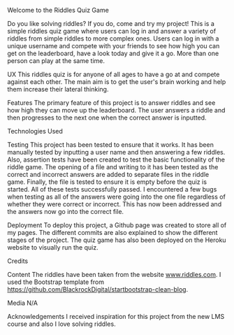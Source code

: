 Welcome to the Riddles Quiz Game

Do you like solving riddles? If you do, come and try my project! This is a simple riddles quiz game where users can log in 
and answer a variety of riddles from simple riddles to more complex ones. Users can log in with a unique username 
and compete with your friends to see how high you can get on the leaderboard, have a look today and give it a go. More than one person can play at the same time.

UX
This riddles quiz is for anyone of all ages to have a go at and compete against each other. The main aim is to get
the user's brain working and help them increase their lateral thinking.


Features
The primary feature of this project is to answer riddles and see how high they can move up the leaderboard. The user answers
a riddle and then progresses to the next one when the correct answer is inputted. 


Technologies Used



Testing
This project has been tested to ensure that it works. It has been manually tested by inputting a user name and then answering a few riddles.
Also, assertion tests have been created to test the basic functionality of the riddle game. The opening of a file and writing to it
has been tested as the correct and incorrect answers are added to separate files in the riddle game. Finally, the file is tested to 
ensure it is empty before the quiz is started. All of these tests successfully passed. I encountered a few bugs when testing as all of
the answers were going into the one file regardless of whether they were correct or incorrect. This has now been addressed and the
answers now go into the correct file.


Deployment
To deploy this project, a Github page was created to store all of my pages. The different commits are also explained to show the different
stages of the project. The quiz game has also been deployed on the Heroku website to visually run the quiz. 


Credits


Content
The riddles have been taken from the website www.riddles.com. I used the Bootstrap template from https://github.com/BlackrockDigital/startbootstrap-clean-blog.


Media
N/A


Acknowledgements
I received inspiration for this project from the new LMS course and also I love solving riddles.